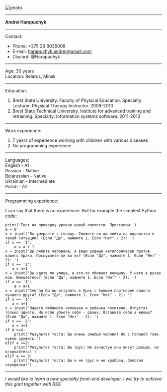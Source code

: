 ![photo](https://user-images.githubusercontent.com/106514759/171934655-5b1142da-a575-4b9f-8391-3d35f8ea8cb6.jpg)
************
**Andrei Harapuchyk**
************
Contact:
* Phone: +375 29 8035008
* E-mail: harapuchyk.andrei@gmail.com
* Discord: @Harapuchyk
************
Age: 30 years  
Location: Belarus, Minsk
************
Education:
1. Brest State University. Faculty of Physical Education. Specialty: Lecturer. Physical Therapy Instructor. 2009-2013
2. Brest State Technical University. Institute for advanced training and retraining. Specialty: Information systems software. 2011-2013
************
Work experience:
1. 7 years of experience working with children with various diseases
2. No programming experience
************
Languages:  
English - A1  
Russian - Native  
Belarussian - Native  
Ukrainian - Intermediate  
Polish - A2
*************
Programming experience:

I can say that there is no experience. But for example the simplest Python code:

```
print('Тест на проверку уровня вашей смелости. Приступим!')
a = 0
x = input('Вы умераете с голоду. Сможете ли вы пойти на воровство в такой ситуации? (Если "Да", нажмите 1. Если "Нет" - 2): ')
if x == '1':
    a = a + 1
x = input('Вы любите человека, а ваши родные катигорически против вашего брака. Послушаете ли вы их? (Если "Да", нажмите 1. Если "Нет" - 2): ')
if x == '2':
   a = a+1
x = input('Вы идете по улице, а кто-то обижает женщину. У него в руках нож. Вмешаетесь? (Если "Да", нажмите 1. Если "Нет" - 2): ')
if x == '1':
    a = a+1
x = input('Смогли бы вы вступить в брак с бывшим партнером вашего лучшего друга? (Если "Да", нажмите 1. Если "Нет" - 2): ')
if x == '1':
   a = a+1
x = input('Вашего любимого человека и ребенка похители. Отпустят только одного. Но если убъете себя - двоих. Оставите себя в живых? (Если "Да", нажмите 1. Если "Нет" - 2): ')
if x == '2':
   a = a+1
if a >=4:
    print('Результат теста: Вы очень смелый человк! Но с головой тоже нужно дружить.')
elif a <=2:
    print('Результат теста: Вы трус! Но зачастую они живут дольше, не огорчайтесь!')
elif a == 3:
    print('Результат теста: Вы и не трус и не храбрец. Золотая серединка!')
```
***********
_I would like to learn a new specialty front-end developer. I will try to achieve this goal together with RSS_
